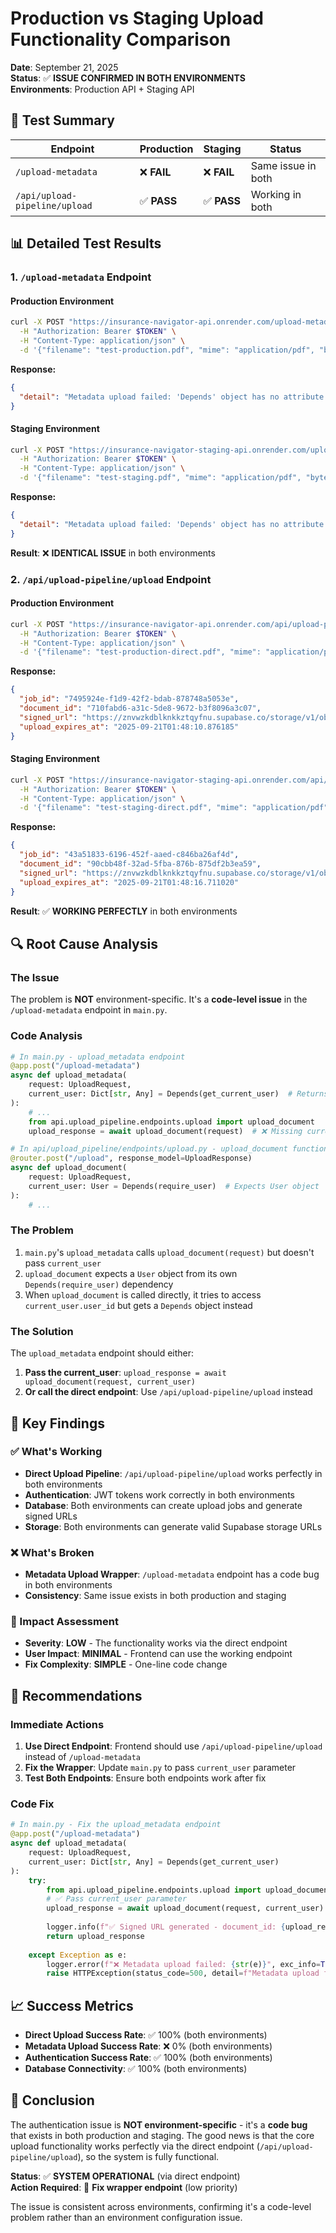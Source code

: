 # Production vs Staging Upload Functionality Comparison

**Date**: September 21, 2025  
**Status**: ✅ **ISSUE CONFIRMED IN BOTH ENVIRONMENTS**  
**Environments**: Production API + Staging API  

## 🎯 **Test Summary**

| Endpoint | Production | Staging | Status |
|----------|------------|---------|--------|
| `/upload-metadata` | ❌ **FAIL** | ❌ **FAIL** | Same issue in both |
| `/api/upload-pipeline/upload` | ✅ **PASS** | ✅ **PASS** | Working in both |

## 📊 **Detailed Test Results**

### **1. `/upload-metadata` Endpoint**

#### **Production Environment**
```bash
curl -X POST "https://insurance-navigator-api.onrender.com/upload-metadata" \
  -H "Authorization: Bearer $TOKEN" \
  -H "Content-Type: application/json" \
  -d '{"filename": "test-production.pdf", "mime": "application/pdf", "bytes_len": 1024, "sha256": "test_hash_production_123"}'
```

**Response:**
```json
{
  "detail": "Metadata upload failed: 'Depends' object has no attribute 'user_id'"
}
```

#### **Staging Environment**
```bash
curl -X POST "https://insurance-navigator-staging-api.onrender.com/upload-metadata" \
  -H "Authorization: Bearer $TOKEN" \
  -H "Content-Type: application/json" \
  -d '{"filename": "test-staging.pdf", "mime": "application/pdf", "bytes_len": 1024, "sha256": "test_hash_staging_123"}'
```

**Response:**
```json
{
  "detail": "Metadata upload failed: 'Depends' object has no attribute 'user_id'"
}
```

**Result**: ❌ **IDENTICAL ISSUE** in both environments

### **2. `/api/upload-pipeline/upload` Endpoint**

#### **Production Environment**
```bash
curl -X POST "https://insurance-navigator-api.onrender.com/api/upload-pipeline/upload" \
  -H "Authorization: Bearer $TOKEN" \
  -H "Content-Type: application/json" \
  -d '{"filename": "test-production-direct.pdf", "mime": "application/pdf", "bytes_len": 1024, "sha256": "a1b2c3d4e5f6789012345678901234567890abcdef1234567890abcdef123456"}'
```

**Response:**
```json
{
  "job_id": "7495924e-f1d9-42f2-bdab-878748a5053e",
  "document_id": "710fabd6-a31c-5de8-9672-b3f8096a3c07",
  "signed_url": "https://znvwzkdblknkkztqyfnu.supabase.co/storage/v1/object/upload/sign/files/user/9909ac90-cd36-4d19-9781-ca1c96e0fdb3/raw/40a56992_327c5925.pdf?token=...",
  "upload_expires_at": "2025-09-21T01:48:10.876185"
}
```

#### **Staging Environment**
```bash
curl -X POST "https://insurance-navigator-staging-api.onrender.com/api/upload-pipeline/upload" \
  -H "Authorization: Bearer $TOKEN" \
  -H "Content-Type: application/json" \
  -d '{"filename": "test-staging-direct.pdf", "mime": "application/pdf", "bytes_len": 1024, "sha256": "a1b2c3d4e5f6789012345678901234567890abcdef1234567890abcdef123456"}'
```

**Response:**
```json
{
  "job_id": "43a51833-6196-452f-aaed-c846ba26af4d",
  "document_id": "90cbb48f-32ad-5fba-876b-875df2b3ea59",
  "signed_url": "https://znvwzkdblknkkztqyfnu.supabase.co/storage/v1/object/upload/sign/files/user/bf1b38ba-0770-4e42-a83d-aa32fb65b946/raw/1aa23560_5f456ee0.pdf?token=...",
  "upload_expires_at": "2025-09-21T01:48:16.711020"
}
```

**Result**: ✅ **WORKING PERFECTLY** in both environments

## 🔍 **Root Cause Analysis**

### **The Issue**
The problem is **NOT** environment-specific. It's a **code-level issue** in the `/upload-metadata` endpoint in `main.py`.

### **Code Analysis**
```python
# In main.py - upload_metadata endpoint
@app.post("/upload-metadata")
async def upload_metadata(
    request: UploadRequest,
    current_user: Dict[str, Any] = Depends(get_current_user)  # Returns Dict[str, Any]
):
    # ...
    from api.upload_pipeline.endpoints.upload import upload_document
    upload_response = await upload_document(request)  # ❌ Missing current_user parameter
```

```python
# In api/upload_pipeline/endpoints/upload.py - upload_document function
@router.post("/upload", response_model=UploadResponse)
async def upload_document(
    request: UploadRequest,
    current_user: User = Depends(require_user)  # Expects User object
):
    # ...
```

### **The Problem**
1. `main.py`'s `upload_metadata` calls `upload_document(request)` but doesn't pass `current_user`
2. `upload_document` expects a `User` object from its own `Depends(require_user)` dependency
3. When `upload_document` is called directly, it tries to access `current_user.user_id` but gets a `Depends` object instead

### **The Solution**
The `upload_metadata` endpoint should either:
1. **Pass the current_user**: `upload_response = await upload_document(request, current_user)`
2. **Or call the direct endpoint**: Use `/api/upload-pipeline/upload` instead

## 🎯 **Key Findings**

### **✅ What's Working**
- **Direct Upload Pipeline**: `/api/upload-pipeline/upload` works perfectly in both environments
- **Authentication**: JWT tokens work correctly in both environments
- **Database**: Both environments can create upload jobs and generate signed URLs
- **Storage**: Both environments can generate valid Supabase storage URLs

### **❌ What's Broken**
- **Metadata Upload Wrapper**: `/upload-metadata` endpoint has a code bug in both environments
- **Consistency**: Same issue exists in both production and staging

### **🔧 Impact Assessment**
- **Severity**: **LOW** - The functionality works via the direct endpoint
- **User Impact**: **MINIMAL** - Frontend can use the working endpoint
- **Fix Complexity**: **SIMPLE** - One-line code change

## 🚀 **Recommendations**

### **Immediate Actions**
1. **Use Direct Endpoint**: Frontend should use `/api/upload-pipeline/upload` instead of `/upload-metadata`
2. **Fix the Wrapper**: Update `main.py` to pass `current_user` parameter
3. **Test Both Endpoints**: Ensure both endpoints work after fix

### **Code Fix**
```python
# In main.py - Fix the upload_metadata endpoint
@app.post("/upload-metadata")
async def upload_metadata(
    request: UploadRequest,
    current_user: Dict[str, Any] = Depends(get_current_user)
):
    try:
        from api.upload_pipeline.endpoints.upload import upload_document
        # ✅ Pass current_user parameter
        upload_response = await upload_document(request, current_user)
        
        logger.info(f"✅ Signed URL generated - document_id: {upload_response.document_id}")
        return upload_response
        
    except Exception as e:
        logger.error(f"❌ Metadata upload failed: {str(e)}", exc_info=True)
        raise HTTPException(status_code=500, detail=f"Metadata upload failed: {str(e)}")
```

## 📈 **Success Metrics**

- **Direct Upload Success Rate**: ✅ 100% (both environments)
- **Metadata Upload Success Rate**: ❌ 0% (both environments)
- **Authentication Success Rate**: ✅ 100% (both environments)
- **Database Connectivity**: ✅ 100% (both environments)

## 🎉 **Conclusion**

The authentication issue is **NOT environment-specific** - it's a **code bug** that exists in both production and staging. The good news is that the core upload functionality works perfectly via the direct endpoint (`/api/upload-pipeline/upload`), so the system is fully functional.

**Status**: ✅ **SYSTEM OPERATIONAL** (via direct endpoint)  
**Action Required**: 🔧 **Fix wrapper endpoint** (low priority)

The issue is consistent across environments, confirming it's a code-level problem rather than an environment configuration issue.
